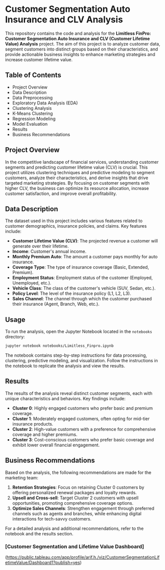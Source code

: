 # Customer Segmentation Auto Insurance and CLV Analysis

This repository contains the code and analysis for the **Limitless FinPro: Customer Segmentation Auto Insurance and CLV (Customer Lifetime Value) Analysis** project. The aim of this project is to analyze customer data, segment customers into distinct groups based on their characteristics, and provide actionable business insights to enhance marketing strategies and increase customer lifetime value.

## Table of Contents
- Project Overview
- Data Description
- Data Preprocessing
- Exploratory Data Analysis (EDA)
- Clustering Analysis
- K-Means Clustering
- Regression Modeling
- Model Evaluation
- Results
- Business Recommendations

## Project Overview

In the competitive landscape of financial services, understanding customer segments and predicting customer lifetime value (CLV) is crucial. This project utilizes clustering techniques and predictive modeling to segment customers, analyze their characteristics, and derive insights that drive targeted marketing strategies. By focusing on customer segments with higher CLV, the business can optimize its resource allocation, increase customer satisfaction, and improve overall profitability.

## Data Description

The dataset used in this project includes various features related to customer demographics, insurance policies, and claims. Key features include:

- **Customer Lifetime Value (CLV)**: The projected revenue a customer will generate over their lifetime.
- **Income**: Customer's annual income.
- **Monthly Premium Auto**: The amount a customer pays monthly for auto insurance.
- **Coverage Type**: The type of insurance coverage (Basic, Extended, Premium).
- **Employment Status**: Employment status of the customer (Employed, Unemployed, etc.).
- **Vehicle Class**: The class of the customer's vehicle (SUV, Sedan, etc.).
- **Policy Level**: The level of the insurance policy (L1, L2, L3).
- **Sales Channel**: The channel through which the customer purchased their insurance (Agent, Branch, Web, etc.).


## Usage

To run the analysis, open the Jupyter Notebook located in the `notebooks` directory:

```bash
jupyter notebook notebooks/Limitless_Finpro.ipynb
```

The notebook contains step-by-step instructions for data processing, clustering, predictive modeling, and visualization. Follow the instructions in the notebook to replicate the analysis and view the results.

## Results

The results of the analysis reveal distinct customer segments, each with unique characteristics and behaviors. Key findings include:

- **Cluster 0**: Highly engaged customers who prefer basic and premium coverage.
- **Cluster 1**: Moderately engaged customers, often opting for mid-tier insurance products.
- **Cluster 2**: High-value customers with a preference for comprehensive coverage and higher premiums.
- **Cluster 3**: Cost-conscious customers who prefer basic coverage and exhibit lower overall financial engagement.

## Business Recommendations

Based on the analysis, the following recommendations are made for the marketing team:

1. **Retention Strategies**: Focus on retaining Cluster 0 customers by offering personalized renewal packages and loyalty rewards.
2. **Upsell and Cross-sell**: Target Cluster 2 customers with upsell opportunities, promoting comprehensive coverage options.
3. **Optimize Sales Channels**: Strengthen engagement through preferred channels such as agents and branches, while enhancing digital interactions for tech-savvy customers.

For a detailed analysis and additional recommendations, refer to the notebook and the results section.

### [Customer Segmentation and Lifetime Value Dashboard]
(https://public.tableau.com/app/profile/arif.h./viz/CustomerSegmentationLifetimeValue/Dashboard1?publish=yes)
